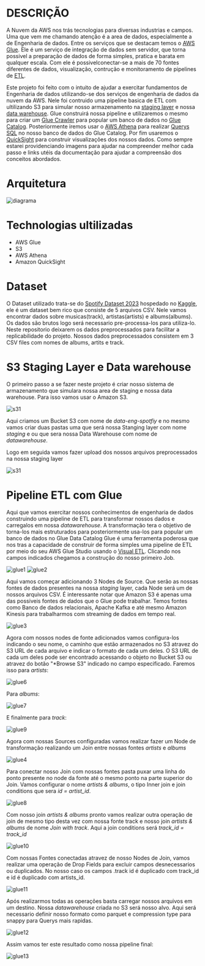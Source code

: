 # DESCRIÇÃO
A Nuvem da AWS nos trás tecnologias para diversas industrias e campos. Uma que vem me chamando atenção é a area de dados, especialmente a de Engenharia de dados. Entre os serviços que se destacam temos o [AWS Glue](https://aws.amazon.com/pt/glue/). Ele é um serviço de integração de dados sem servidor, que torna possivel a preparação de dados de forma simples, pratica e barata em qualquer escala. Com ele é possivelconectar-se a mais de 70 fontes diferentes de dados, visualização, contrução e monitoramento de pipelines de [ETL](https://aws.amazon.com/pt/what-is/etl/).

Este projeto foi feito com o intuito de ajudar a exercitar fundamentos de Engenharia de dados utilizando-se dos serviços de engenharia de dados da nuvem da AWS. Nele foi contruido uma pipeline basica de ETL com ultilizando S3 para simular nosso armazenamento na [staging layer](https://kb.ufla.br/books/termos-e-definicoes-governanca-de-dados/page/staging-area)  e nossa [data warehouse](https://aws.amazon.com/pt/what-is/data-warehouse/). Glue construirá nossa pipeline e utilizaremos o mesmo para criar um [Glue Crawler](https://docs.aws.amazon.com/pt_br/glue/latest/dg/add-crawler.html) para popular um banco de dados no [Glue Catalog](https://docs.aws.amazon.com/pt_br/glue/latest/dg/start-data-catalog.html).
Posteriormente iremos usar o [AWS Athena](https://aws.amazon.com/pt/athena/) para realizar [Querys SQL](https://aws.amazon.com/pt/what-is/sql/) no nosso banco de dados do Glue Catalog. Por fim usaremos o [QuickSight](https://aws.amazon.com/pt/quicksight/) para construir visualizações dos nossos dados.
Como sempre estarei providenciando imagens para ajudar na compreender melhor cada passo e links utéis da documentação para ajudar a compreensão dos conceitos abordados.

# Arquitetura
![diagrama](./img/diagram.png)

# Technologias ultilizadas
- AWS Glue
- S3
- AWS Athena
- Amazon QuickSight

# Dataset
O Dataset utilizado trata-se do [Spotify Dataset 2023](https://www.kaggle.com/datasets/tonygordonjr/spotify-dataset-2023) hospedado no [Kaggle](https://www.kaggle.com/), ele é um dataset bem rico que consiste de 5 arquivos CSV. Nele vamos encontrar dados sobre musicas(track), artistas(artists) e albums(albums). Os dados são brutos logo será necessario pre-processa-los para utiliza-lo. Neste repositorio deixarem os dados preprocessados para facilitar a replicabilidade do projeto. Nossos dados preprocessados consistem em 3 CSV files com nomes de albums, artits e track.

# S3 Staging Layer e Data warehouse
O primeiro passo a se fazer neste projeto é criar nosso sistema de armazenamento que simulara nossa area de staging e nossa data warehouse. Para isso vamos usar o Amazon S3.

![s31](./img/s3/s31.png)

Aqui criamos um Bucket S3 com nome de *data-eng-spotfiy* e no mesmo vamos criar duas pastas uma que será nossa Stanging layer com nome *staging* e ou que sera nossa Data Warehouse com nome de *datawarehouse*.

Logo em seguida vamos fazer upload dos nossos arquivos preprocessados na nossa staging layer

![s31](./img/s3/s32.png)

# Pipeline ETL com Glue
Aqui que vamos exercitar nossos conhecimentos de engenharia de dados construindo uma pipeline de ETL para transformar nossos dados e carregalos em nossa *datawarehouse*.
A transformação tera o objetivo de torna-los mais estruturados para posteriormente usa-los para popular um banco de dados no Glue Data Catalog
Glue é uma ferramenta poderosa que nos tras a capacidade de construir de forma simples uma pipeline de ETL por meio do seu AWS Glue Studio usando o [Visual ETL](https://docs.aws.amazon.com/glue/latest/dg/edit-nodes-chapter.html). Clicando nos campos indicados chegamos a construção do nosso primeiro Job.

![glue1](./img/glue/glue1.png) ![glue2](./img/glue/glue2.png)

Aqui vamos começar adicionando 3 Nodes de Source. Que serão as nossas fontes de dados presentes na nossa *staging* layer, cada Node será um de nossos arquivos CSV. É interessante notar que Amazon S3 é apenas uma das possiveis fontes de dados que o Glue pode trabalhar. Temos fontes como Banco de dados relacionais, Apache Kafka e até mesmo Amazon Kinesis para trabalharmos com streaming de dados em tempo real.

![glue3](./img/glue/glue3.png)

Agora com nossos nodes de fonte adicionados vamos configura-los indicando o seu nome, o caminho que estão armazenados no S3 atravez do S3 URL de cada arquivo e indicar o formato de cada um deles. O S3 URL de cada um deles pode ser encontrado acessando o objeto no Bucket S3 ou atravez do botão "*Browse S3" indicado no campo especificado.
Faremos isso para *artists*:

![glue6](./img/glue/glue6.png)

Para *albums*:

![glue7](./img/glue/glue7.png)

E finalmente para *track*:

![glue9](./img/glue/glue9.png)

Agora com nossas Sources configuradas vamos realizar fazer um Node de transformação realizando um Join entre nossas fontes *artists* e *albums*

![glue4](./img/glue/glue4.png)

Para conectar nosso Join com nossas fontes pasta puxar uma linha do ponto presente no node da fonte até o mesmo ponto na parte superior do Join.
Vamos configurar o nome *artists & albums*, o tipo Inner join e join conditions que sera *id = artist_id*.

![glue8](./img/glue/glue8.png)

Com nosso join *artists & albums* pronto vamos realizar outra operação de join de mesmo tipo desta vez com nossa fonte track e nosso join *artists & albums* de nome *Join with track*. Aqui a join conditions será *track_id = track_id*

![glue10](./img/glue/glue10.png)

Com nossas Fontes conectadas atravez de nosso Nodes de Join, vamos realizar uma operação de Drop Fields para excluir campos desnecessarios ou duplicados. No nosso caso os campos .track id é duplicado com track_id e id é duplicado com artists_id.

![glue11](./img/glue/glue11.png)

Após realizarmos todas as operações basta carregar nossos arquivos em um destino. Nossa *datawarehouse* criada no S3 será nosso alvo. Aqui será necessario definir nosso formato como parquet e compression type para snappy para Querys mais rapidas.

![glue12](./img/glue/glue12.png)

Assim vamos ter este resultado como nossa pipeline final:

![glue13](./img/glue/glue13.png)

